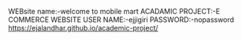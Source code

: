 WEBsite name:-welcome to mobile mart
ACADAMIC PROJECT:-E COMMERCE WEBSITE
USER NAME:-ejjigiri
PASSWORD:-nopassword
https://ejalandhar.github.io/academic-project/



